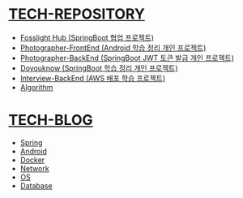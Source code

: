 # [TECH-REPOSITORY](https://github.com/Gseungmin/Tech-blog)
* [Fosslight Hub (SpringBoot 협업 프로젝트)](https://six-mass-051.notion.site/Fosslight-Hub-c7259bb3917346fbaa8d51c1c89fb946)
* [Photographer-FrontEnd (Android 학습 정리 개인 프로젝트)](https://github.com/Gseungmin/UmcAndroid)
* [Photographer-BackEnd (SpringBoot JWT 토큰 발급 개인 프로젝트)](https://github.com/Gseungmin/JWTStudy)
* [Doyouknow (SpringBoot 학습 정리 개인 프로젝트)](https://github.com/Gseungmin/Doyouknow)
* [Interview-BackEnd (AWS 배포 학습 프로젝트)](https://github.com/Gseungmin/InterviewProject-BE)
* [Algorithm](https://github.com/Gseungmin/Algorithm)

# [TECH-BLOG](https://six-mass-051.notion.site/b7c21103db2c4e79b33c91b7386a3a65?v=8a635477f98e4b8dbd7cc438d4dd81a7)

* [Spring](https://six-mass-051.notion.site/dd98865bb5d94dc6bf0c6510a932a9b8?v=f294f6f5a06a45e99aa820f6cee3b3d2)
* [Android](https://six-mass-051.notion.site/Android-c9cb99610e4b4741b3006199fb74d0d6)
* [Docker](https://six-mass-051.notion.site/Docker-7ada4d8e5aef49e697054600c7af6457)
* [Network](https://six-mass-051.notion.site/9f31dcd5139e4b1596be6f937ec9beb4)
* [OS]()
* [Database]()
